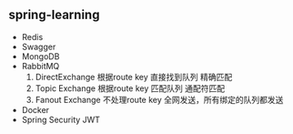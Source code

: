 ## spring-learning
  * Redis
  * Swagger
  * MongoDB
  * RabbitMQ
    1. DirectExchange 根据route key 直接找到队列 精确匹配
    1. Topic Exchange 根据route key 匹配队列 通配符匹配
    1. Fanout Exchange 不处理route key 全网发送，所有绑定的队列都发送
  * Docker
  * Spring Security JWT
  
